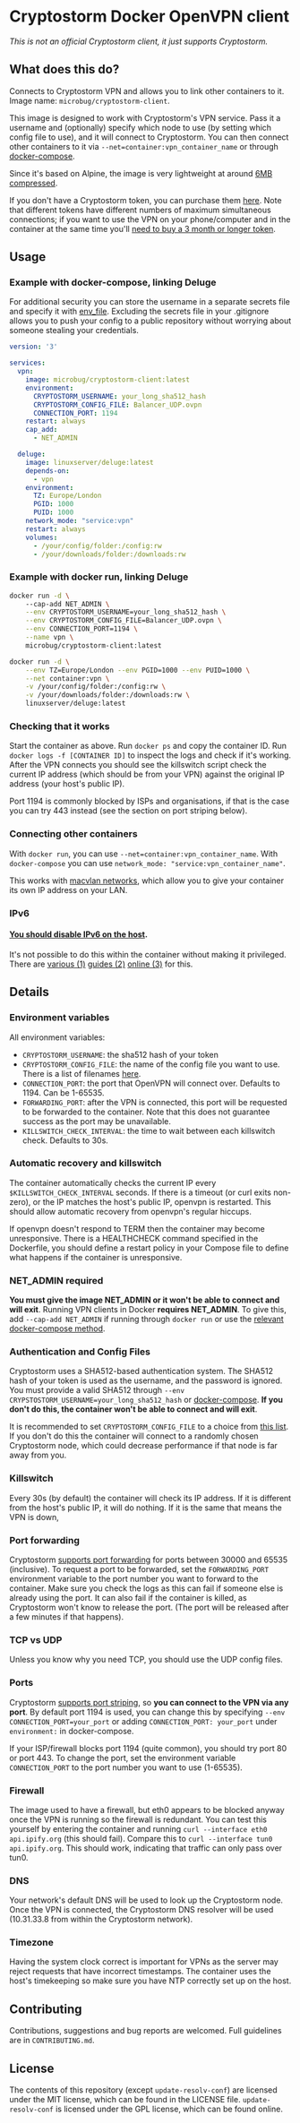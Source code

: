# Cryptostorm Docker OpenVPN client
*This is not an official Cryptostorm client, it just supports Cryptostorm.*

## What does this do?
Connects to Cryptostorm VPN and allows you to link other containers to it. Image name: `microbug/cryptostorm-client`.

This image is designed to work with Cryptostorm's VPN service. Pass it a username and (optionally) specify which node to use (by setting which config file to use), and it will connect to Cryptostorm. You can then connect other containers to it via `--net=container:vpn_container_name` or through [docker-compose](https://docs.docker.com/compose/compose-file/#network_mode).

Since it's based on Alpine, the image is very lightweight at around [6MB compressed](https://hub.docker.com/r/microbug/cryptostorm-client/tags/).

If you don't have a Cryptostorm token, you can purchase them [here](https://cryptostorm.is). Note that different tokens have different numbers of maximum simultaneous connections; if you want to use the VPN on your phone/computer and in the container at the same time you'll [need to buy a 3 month or longer token](https://twitter.com/cryptostorm_is/status/852223442279579648).

## Usage
### Example with docker-compose, linking Deluge
For additional security you can store the username in a separate secrets file and specify it with [env_file](https://docs.docker.com/compose/compose-file/#env_file). Excluding the secrets file in your .gitignore allows you to push your config to a public repository without worrying about someone stealing your credentials.

```yaml
version: '3'

services:
  vpn:
    image: microbug/cryptostorm-client:latest
    environment:
      CRYPTOSTORM_USERNAME: your_long_sha512_hash
      CRYPTOSTORM_CONFIG_FILE: Balancer_UDP.ovpn
      CONNECTION_PORT: 1194
    restart: always
    cap_add:
      - NET_ADMIN

  deluge:
    image: linuxserver/deluge:latest
    depends-on:
      - vpn
    environment:
      TZ: Europe/London
      PGID: 1000
      PUID: 1000
    network_mode: "service:vpn"
    restart: always
    volumes:
      - /your/config/folder:/config:rw
      - /your/downloads/folder:/downloads:rw
```

### Example with docker run, linking Deluge
```bash
docker run -d \ 
    --cap-add NET_ADMIN \
    --env CRYPTOSTORM_USERNAME=your_long_sha512_hash \
    --env CRYPTOSTORM_CONFIG_FILE=Balancer_UDP.ovpn \
    --env CONNECTION_PORT=1194 \
    --name vpn \
    microbug/cryptostorm-client:latest

docker run -d \
    --env TZ=Europe/London --env PGID=1000 --env PUID=1000 \
    --net container:vpn \
    -v /your/config/folder:/config:rw \
    -v /your/downloads/folder:/downloads:rw \
    linuxserver/deluge:latest
```

### Checking that it works
Start the container as above. Run `docker ps` and copy the container ID. Run `docker logs -f [CONTAINER ID]` to inspect the logs and check if it's working. After the VPN connects you should see the killswitch script check the current IP address (which should be from your VPN) against the original IP address (your host's public IP).

Port 1194 is commonly blocked by ISPs and organisations, if that is the case you
can try 443 instead (see the section on port striping below).

### Connecting other containers
With `docker run`, you can use `--net=container:vpn_container_name`. With `docker-compose` you can use `network_mode: "service:vpn_container_name"`.

This works with [macvlan networks](https://docs.docker.com/engine/userguide/networking/get-started-macvlan/), which allow you to give your container its own IP address on your LAN.

### IPv6
#### **[You should disable IPv6 on the host](https://twitter.com/cryptostorm_is/status/735068133308956672)**.
It's not possible to do this within the container without making it privileged. There are [various (1)](http://ask.xmodulo.com/disable-ipv6-linux.html) [guides (2)](https://support.purevpn.com/how-to-disable-ipv6-linuxubuntu) [online (3)](https://askubuntu.com/questions/309461/how-to-disable-ipv6-permanently) for this.

## Details
### Environment variables
All environment variables:

- `CRYPTOSTORM_USERNAME`: the sha512 hash of your token
- `CRYPTOSTORM_CONFIG_FILE`: the name of the config file you want to use. There
  is a list of filenames [here](https://github.com/cryptostorm/cryptostorm_client_configuration_files/tree/master/ecc).
- `CONNECTION_PORT`: the port that OpenVPN will connect over. Defaults to 1194. Can be
  1-65535.
- `FORWARDING_PORT`: after the VPN is connected, this port will be requested to
  be forwarded to the container. Note that this does not guarantee success as
  the port may be unavailable.
- `KILLSWITCH_CHECK_INTERVAL`: the time to wait between each killswitch check.
  Defaults to 30s.

### Automatic recovery and killswitch
The container automatically checks the current IP every
`$KILLSWITCH_CHECK_INTERVAL` seconds. If there is a timeout (or curl exits
non-zero), or the IP matches the host's public IP, openvpn is restarted. This
should allow automatic recovery from openvpn's regular hiccups.

If openvpn doesn't respond to TERM then the container may become unresponsive.
There is a HEALTHCHECK command specified in the Dockerfile, you should define a
restart policy in your Compose file to define what happens if the container is
unresponsive.

### NET_ADMIN required
**You must give the image NET_ADMIN or it won't be able to connect and will exit**. Running VPN clients in Docker **requires NET_ADMIN**. To give this, add `--cap-add NET_ADMIN` if running through `docker run` or use the [relevant docker-compose method](https://docs.docker.com/compose/compose-file/#cap_add-cap_drop).

### Authentication and Config Files
Cryptostorm uses a SHA512-based authentication system. The SHA512 hash of your token is used as the username, and the password is ignored. You must provide a valid SHA512 through `--env CRYPSTOSTORM_USERNAME=your_long_sha512_hash` or [docker-compose](https://docs.docker.com/compose/compose-file/#environment). **If you don't do this, the container won't be able to connect and will exit**.

It is recommended to set `CRYPTOSTORM_CONFIG_FILE` to a choice from [this list](https://github.com/cryptostorm/cryptostorm_client_configuration_files/tree/master/ecc). If you don't do this the container will connect to a randomly chosen Cryptostorm node, which could decrease performance if that node is far away from you.

### Killswitch
Every 30s (by default) the container will check its IP address. If it is
different from the host's public IP, it will do nothing. If it is the same that
means the VPN is down, 

### Port forwarding
Cryptostorm [supports port forwarding](https://cryptostorm.is/portfwd) for ports between 30000 and 65535
(inclusive). To request a port to be forwarded, set the `FORWARDING_PORT`
environment variable to the port number you want to forward to the container.
Make sure you check the logs as this can fail if someone else is already using
the port. It can also fail if the container is killed, as Cryptostorm won't know
to release the port. (The port will be released after a few minutes if that
happens).

### TCP vs UDP
Unless you know why you need TCP, you should use the UDP config files.

### Ports
Cryptostorm [supports port striping](https://cryptostorm.org/viewtopic.php?f=37&t=6034&p=8125&hilit=port+striping#p8125), so **you can connect to the VPN via any port**. By default port 1194 is used, you can change this by specifying `--env CONNECTION_PORT=your_port` or adding `CONNECTION_PORT: your_port` under `environment:` in docker-compose.

If your ISP/firewall blocks port 1194 (quite common), you should try port 80 or port 443. To change the port, set the environment variable `CONNECTION_PORT` to the port number you want to use (1-65535).

### Firewall
The image used to have a firewall, but eth0 appears to be blocked anyway once the VPN
is running so the firewall is redundant. You can test this yourself by entering the
container and running `curl --interface eth0 api.ipify.org` (this should fail).
Compare this to `curl --interface tun0 api.ipify.org`. This should work,
indicating that traffic can only pass over tun0.

### DNS
Your network's default DNS will be used to look up the Cryptostorm node. Once
the VPN is connected, the Cryptostorm DNS resolver will be used (10.31.33.8 from
within the Cryptostorm network).

### Timezone
Having the system clock correct is important for VPNs as the server may reject requests that have incorrect timestamps. The container uses the host's timekeeping so make sure you have NTP correctly set up on the host.

## Contributing
Contributions, suggestions and bug reports are welcomed. Full guidelines are in `CONTRIBUTING.md`.

## License
The contents of this repository (except `update-resolv-conf`) are licensed under the MIT license, which can be found in the LICENSE file. `update-resolv-conf` is licensed under the GPL license, which can be found online.
